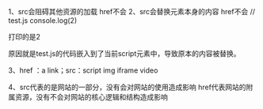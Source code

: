1、src会阻碍其他资源的加载 href不会
2、src会替换元素本身的内容 href不会
// test.js
console.log(2)

<script src="./test.js">
    console.log(1)
</script>

打印的是2

原因就是test.js的代码嵌入到了当前script元素中，导致原本的内容被替换。

3、href ：a  link；src：script img iframe video

4、src代表的是网站的一部分，没有会对网站的使用造成影响
href代表网站的附属资源，没有不会对网站的核心逻辑和结构造成影响

